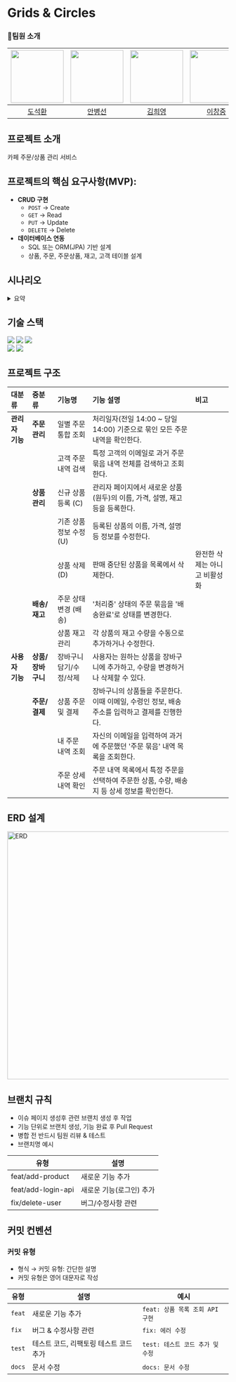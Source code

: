 # Grids & Circles

### <span id="2">🏃팀원 소개</span>

<div align="center">

| <img src="https://github.com/do04080.png" width="120px;" alt=""/> | <img src="https://github.com/rogrhrh.png" width="120px;" alt=""/> | <img src="https://github.com/kheeyoung.png" width="120px;" alt=""/> | <img src="https://github.com/DEV-Cheeze.png" width="120px;" alt=""/> | <img src="https://github.com/minibr.png" width="120px;" alt=""/> |
| :----------------------------------------------------: | :----------------------------------------------------: | :----------------------------------------------------: | :----------------------------------------------------: | :----------------------------------------------------: |
|   [도석환](https://github.com/do04080)   |   [안병선](https://github.com/rogrhrh)   |   [김희영](https://github.com/kheeyoung)   |   [이창중](https://github.com/DEV-Cheeze)   |   [박민형](https://github.com/minibr)   |

</div>

## 프로젝트 소개
카페 주문/상품 관리 서비스
## **프로젝트의 핵심 요구사항(MVP):**

- **CRUD 구현**
    - `POST` → Create
    - `GET` → Read
    - `PUT` → Update
    - `DELETE` → Delete
- **데이터베이스 연동**
    - SQL 또는 ORM(JPA) 기반 설계
    - 상품, 주문, 주문상품, 재고, 고객 테이블 설계
## 시나리오
<details>
<summary>요약</summary>

- **상품 목록 확인**
    - 나는 쇼핑을 원하는 사용자로서, 상품 목록을 확인할 수 있다.
        
        → 그래야 원하는 상품을 찾아 장바구니에 담을 수 있다.
        
- **상품 추가**
    - 나는 쇼핑을 원하는 사용자로서, 상품의 추가 버튼을 눌러 장바구니에 상품을 담을 수 있다.
        
        → 그래야 결제 시 필요한 상품들을 모아둘 수 있다.
        
- **상품 제거**
    - 나는 장바구니를 관리하는 사용자로서, 불필요해진 상품을 장바구니에서 제거할 수 있다.
        
        → 그래야 불필요한 결제가 발생하지 않는다.
        
- **상품 수량 조절**
    - 나는 장바구니를 관리하는 사용자로서, 장바구니에서 상품 수량을 +/- 버튼으로 조절할 수 있다.
        
        → 그래야 필요한 만큼만 주문할 수 있다.
        
- **결제 진행**
    - 나는 쇼핑을 완료한 사용자로서, 장바구니의 결제 버튼을 눌러 주문을 확정할 수 있다.
        
        → 그래야 원하는 상품을 실제로 구매할 수 있다.
        

### 관리자(Admin)

1. 상품을 등록한다
2. 상품을 관리한다
3. 상품을 수정한다
4. 상품을 품절(삭제)한다
5. 들어온 주문들을 본다

---

- **상품 등록**
    - 나는 관리자(Admin)로서, 새로운 상품을 등록할 수 있다.
        
        → 그래야 고객들이 선택할 수 있는 상품을 제공할 수 있다.
        
- **상품 관리**
    - 나는 관리자(Admin)로서, 상품 목록을 관리(조회, 검색 등)할 수 있다.
        
        → 그래야 운영 효율성을 유지할 수 있다.
        
- **상품 수정**
    - 나는 관리자(Admin)로서, 기존 상품의 정보를 수정할 수 있다.
        
        → 그래야 잘못된 정보나 변경된 조건을 반영할 수 있다.
        
- **상품 품절(삭제)**
    - 나는 관리자(Admin)로서, 판매 불가 상품을 품절 처리하거나 삭제할 수 있다.
        
        → 그래야 사용자들이 구매 불가능한 상품을 주문하지 않게 된다.
        
- **주문 확인**
    - 나는 관리자(Admin)로서, 들어온 주문 내역을 확인할 수 있다.
        
        → 그래야 주문을 준비하고 고객에게 배송할 수 있다.
      </details>
## 기술 스택
<img src="https://img.shields.io/badge/Java-ED8B00?style=for-the-badge&logo=openjdk&logoColor=white"/>
  <img src="https://img.shields.io/badge/Spring Boot-6DB33F?style=for-the-badge&logo=spring-boot&logoColor=white"/>
  <img src="https://img.shields.io/badge/MySQL-4479A1?style=for-the-badge&logo=mysql&logoColor=white"/>
  <br/>
  <img src="https://img.shields.io/badge/Next.js-000000?style=for-the-badge&logo=nextdotjs&logoColor=white"/>
  <img src="https://img.shields.io/badge/Tailwind CSS-06B6D4?style=for-the-badge&logo=tailwindcss&logoColor=white"/>

## 프로젝트 구조

| 대분류 | 중분류 | 기능명 | 기능 설명 | 비고 |
| :--- | :--- | :--- | :--- | :--- |
| **관리자 기능** | **주문 관리** | 일별 주문 통합 조회 | 처리일자(전일 14:00 ~ 당일 14:00) 기준으로 묶인 모든 주문 내역을 확인한다. | |
| | | 고객 주문 내역 검색 | 특정 고객의 이메일로 과거 주문 묶음 내역 전체를 검색하고 조회한다. | |
| | **상품 관리** | 신규 상품 등록 (C) | 관리자 페이지에서 새로운 상품(원두)의 이름, 가격, 설명, 재고 등을 등록한다. | |
| | | 기존 상품 정보 수정 (U) | 등록된 상품의 이름, 가격, 설명 등 정보를 수정한다. | |
| | | 상품 삭제 (D) | 판매 중단된 상품을 목록에서 삭제한다. | 완전한 삭제는 아니고 비활성화 |
| | **배송/재고** | 주문 상태 변경 (배송) | '처리중' 상태의 주문 묶음을 '배송완료'로 상태를 변경한다. | |
| | | 상품 재고 관리 | 각 상품의 재고 수량을 수동으로 추가하거나 수정한다. | |
| **사용자 기능** | **상품/장바구니** | 장바구니 담기/수정/삭제 | 사용자는 원하는 상품을 장바구니에 추가하고, 수량을 변경하거나 삭제할 수 있다. | |
| | **주문/결제** | 상품 주문 및 결제 | 장바구니의 상품들을 주문한다. 이때 이메일, 수령인 정보, 배송 주소를 입력하고 결제를 진행한다. | |
| | | 내 주문 내역 조회 | 자신의 이메일을 입력하여 과거에 주문했던 '주문 묶음' 내역 목록을 조회한다. | |
| | | 주문 상세 내역 확인 | 주문 내역 목록에서 특정 주문을 선택하여 주문한 상품, 수량, 배송지 등 상세 정보를 확인한다. | |
## ERD 설계
<img width="1079" height="565" alt="ERD" src="https://github.com/user-attachments/assets/9330ce99-8516-4adf-9fd5-e380b8b86138" />


## 브랜치 규칙
- 이슈 페이지 생성후 관련 브랜치 생성 후 작업
- 기능 단위로 브랜치 생성, 기능 완료 후 Pull Request
- 병합 전 반드시 팀원 리뷰 & 테스트
- 브랜치명 예시
  
| 유형 | 설명 |
|------|------|
| feat/add-product | 새로운 기능 추가 |
| feat/add-login-api | 새로운 기능(로그인) 추가 |
| fix/delete-user | 버그/수정사항 관련 |


## 커밋 컨벤션
### 커밋 유형
- 형식 → 커밋 유형: 간단한 설명
- 커밋 유형은 영어 대문자로 작성
  
| 유형 | 설명 | 예시 |
|------|------|------|
| `feat` | 새로운 기능 추가 | `feat: 상품 목록 조회 API 구현` |
| `fix` | 버그 & 수정사항 관련 | `fix: 에러 수정` |
| `test` | 테스트 코드, 리팩토링 테스트 코드 추가 | `test: 테스트 코드 추가 및 수정` |
| `docs` | 문서 수정 | `docs: 문서 수정` |

